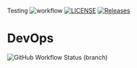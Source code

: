 Testing
![workflow](https://github.com/ThetHtar-Vivian/devops/actions/workflows/main.yml/badge.svg)
[![LICENSE](https://img.shields.io/github/license/ThetHtar-Vivian/devops.svg?style=flat-square)](https://github.com/ThetHtar-Vivian/devops/blob/master/LICENSE)
[![Releases](https://img.shields.io/github/release/ThetHtar-Vivian/devops/all.svg?style=flat-square)](https://github.com/ThetHtar-Vivian/devops/releases)

# DevOps
![GitHub Workflow Status (branch)](https://img.shields.io/github/workflow/status/ThetHtar-Vivian/devops//actions/workflows/main.yml/branch=develop?style=flat-square)